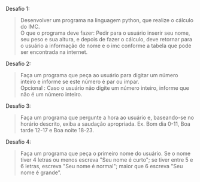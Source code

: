 Desafio 1:<br>
> Desenvolver um programa na linguagem python, que realize o cálculo do IMC.<br>
O que o programa deve fazer: Pedir para o usuário inserir seu nome, seu peso e sua altura, e depois de fazer o cálculo, deve retornar para o usuário a informação de nome e o imc conforme a tabela que pode ser encontrada na internet.

Desafio 2:<br>
> Faça um programa que peça ao usuário para digitar um número inteiro e informe se este número é par ou ímpar. <br>
Opcional : Caso o usuário não digite um número inteiro, informe que não é um número inteiro.

Desafio 3:<br>
> Faça um programa que pergunte a hora ao usuário e, baseando-se no horário descrito, exiba a saudação apropriada.
Ex. Bom dia 0-11, Boa tarde 12-17 e Boa noite 18-23.

Desafio 4:<br>
> Faça um programa que peça o primeiro nome do usuário. Se o nome tiver 4 letras ou 
menos escreva "Seu nome é curto"; se tiver entre 5 e 6 letras, escreva 
"Seu nome é normal"; maior que 6 escreva "Seu nome é grande". 

